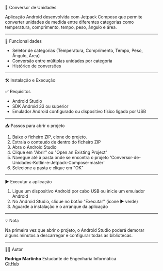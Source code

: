 📏 Conversor de Unidades

Aplicação Android desenvolvida com Jetpack Compose que permite converter unidades de medida entre diferentes categorias como temperatura, comprimento, tempo, peso, ângulo e área. 

---

🧩 Funcionalidades

- Seletor de categorias (Temperatura, Comprimento, Tempo, Peso, Ângulo, Área)
- Conversão entre múltiplas unidades por categoria
- Histórico de conversões

---

🛠️ Instalação e Execução

  ✅ Requisitos

  - Android Studio 
  - SDK Android 33 ou superior
  - Emulador Android configurado ou dispositivo físico ligado por USB

---

  📥 Passos para abrir o projeto

  1. Baixe o ficheiro ZIP, clone do projeto.
  2. Extraia o conteudo de dentro do ficheiro ZIP
  3. Abra o Android Studio
  4. Clique em "Abrir" ou "Open an Existing Project"
  5. Navegue até à pasta onde se encontra o projeto 'Conversor-de-Unidades-Kotlin-e-Jetpack-Compose-master'
  6. Selecione a pasta e clique em "OK"

---

  ▶️ Executar a aplicação

  1. Ligue um dispositivo Android por cabo USB ou inicie um emulador Android
  2. No Android Studio, clique no botão "Executar" (ícone ▶️ verde)
  3. Aguarde a instalação e o arranque da aplicação

---

  💡 Nota

Na primeira vez que abrir o projeto, o Android Studio poderá demorar alguns minutos a descarregar e configurar todas as bibliotecas. 

---

👨‍💻 Autor

**Rodrigo Martinho** 
Estudante de Engenharia Informática  
[GitHub](https://github.com/RodrigoMartinhoo)
